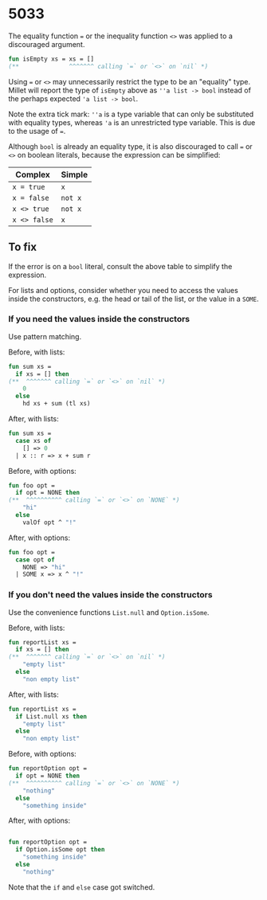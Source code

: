 # 5033

The equality function `=` or the inequality function `<>` was applied to a discouraged argument.

```sml
fun isEmpty xs = xs = []
(**              ^^^^^^^ calling `=` or `<>` on `nil` *)
```

Using `=` or `<>` may unnecessarily restrict the type to be an "equality" type. Millet will report the type of `isEmpty` above as `''a list -> bool` instead of the perhaps expected `'a list -> bool`.

Note the extra tick mark: `''a` is a type variable that can only be substituted with equality types, whereas `'a` is an unrestricted type variable. This is due to the usage of `=`.

Although `bool` is already an equality type, it is also discouraged to call `=` or `<>` on boolean literals, because the expression can be simplified:

| Complex      | Simple  |
| ------------ | ------- |
| `x = true`   | `x`     |
| `x = false`  | `not x` |
| `x <> true`  | `not x` |
| `x <> false` | `x`     |

## To fix

If the error is on a `bool` literal, consult the above table to simplify the expression.

For lists and options, consider whether you need to access the values inside the constructors, e.g. the head or tail of the list, or the value in a `SOME`.

### If you need the values inside the constructors

Use pattern matching.

Before, with lists:

```sml
fun sum xs =
  if xs = [] then
(**  ^^^^^^^ calling `=` or `<>` on `nil` *)
    0
  else
    hd xs + sum (tl xs)
```

After, with lists:

```sml
fun sum xs =
  case xs of
    [] => 0
  | x :: r => x + sum r
```

Before, with options:

```sml
fun foo opt =
  if opt = NONE then
(**  ^^^^^^^^^^ calling `=` or `<>` on `NONE` *)
    "hi"
  else
    valOf opt ^ "!"
```

After, with options:

```sml
fun foo opt =
  case opt of
    NONE => "hi"
  | SOME x => x ^ "!"
```

### If you don't need the values inside the constructors

Use the convenience functions `List.null` and `Option.isSome`.

Before, with lists:

```sml
fun reportList xs =
  if xs = [] then
(**  ^^^^^^^ calling `=` or `<>` on `nil` *)
    "empty list"
  else
    "non empty list"
```

After, with lists:

```sml
fun reportList xs =
  if List.null xs then
    "empty list"
  else
    "non empty list"
```

Before, with options:

```sml
fun reportOption opt =
  if opt = NONE then
(**  ^^^^^^^^^^ calling `=` or `<>` on `NONE` *)
    "nothing"
  else
    "something inside"
```

After, with options:

```sml

fun reportOption opt =
  if Option.isSome opt then
    "something inside"
  else
    "nothing"
```

Note that the `if` and `else` case got switched.
